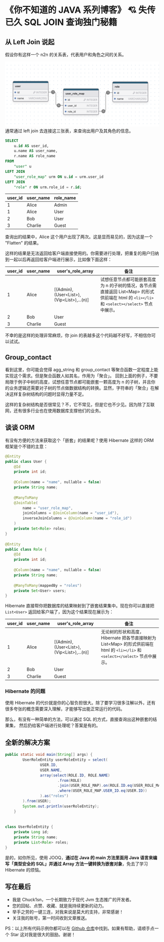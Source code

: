 # 《你不知道的 JAVA 系列博客》 💘 失传已久 SQL JOIN 查询独门秘籍

## 从 Left Join 说起

假设你有这样一个 n2n 的关系表，代表用户和角色之间的关系。

![assets](assets/n2n.png)
通常通过 left join 去连接这三张表，来查询出用户及其角色的信息。

```sql
SELECT 
    u.id AS user_id,
    u.name AS user_name,
    r.name AS role_name
FROM 
    "user" u
LEFT JOIN 
    "user_role_map" urm ON u.id = urm.user_id
LEFT JOIN 
    "role" r ON urm.role_id = r.id;
```

| user_id | user_name | role_name |
|---------|-----------|-----------|
| 1       | Alice     | Admin     |
| 1       | Alice     | User      |
| 2       | Bob       | User      |
| 3       | Charlie   | Guest     |


查询出的结果中，Alice 这个用户出现了两次。这是显而易见的，因为这是一个 "Flatten" 的结果。

这样的结果是无法返回给客户端直接使用的。你需要进行处理，把重复的用户归纳到一起以后再返回给客户端进行展示，比如像下面这样：

|user_id | user_name | user's_role_array | 备注|
|--- | --- | --- | ---|
|1 | Alice | [(Admin),(User<List<Tag>>),(Vip<List<Level>>),...(n)] | 试想任意节点都可能嵌套高度为 n 的子树的情况，各节点需直接返回 List\<Map\> 的形式供前端在 html 的 `<li></li>` 和 `<select></select>` 节点中展示。|
|2 | Bob | User | |
|3 | Charlie | Guest | |

不幸的是这样的处理非常麻烦，你 join 的表越多这个代码越不好写，不相信你可以试试。

## Group_contact

看到这里，你可能会觉得 agg_string 和 group_contact 等聚合函数一定程度上能实现这个需求。但是聚合函数人如其名，作用为「聚合」。
回到上面的例子，不要局限于例子中树的高度，试想任意节点都可能嵌套一颗高度为 n 的子树，并且你的业务逻辑还需要对子树的节点做数据结构的转换。显然，字符串的「聚合」在解决这样复杂树结构的问题时显得力量不足。

这样的复杂树结构是否很常见？不，它不常见，但是它也不少见。因为除了互联网，还有很多行业也在使用数据库支撑他们的业务。

## 谈谈 ORM

有没有方便的方法来获取这个「嵌套」的结果呢？使用 Hibernate 这样的 ORM 框架是个不错的主意：

```java
@Entity
public class User {
    @Id
    private int id;

    @Column(name = "name", nullable = false)
    private String name;

    @ManyToMany
    @JoinTable(
        name = "user_role_map",
        joinColumns = @JoinColumn(name = "user_id"),
        inverseJoinColumns = @JoinColumn(name = "role_id")
    )
    private Set<Role> roles;
}

@Entity
public class Role {
    @Id
    private int id;

    @Column(name = "name", nullable = false)
    private String name;

    @ManyToMany(mappedBy = "roles")
    private Set<User> users;
}

```

Hibernate 直接帮你把数据库的结果映射到了嵌套结果集中。现在你可以直接把 `List<User>` 返回给客户端了，因为这个结果现在展示为：

|user_id | user_name | user's_role_array | 备注|
|--- | --- | --- | ---|
|1 | Alice | [(Admin),(User<List<Tag>>),(Vip<List<Level>>),...(n)] | 无论树的形状和高度，Hibernate 把各节直接映射为 List\<Map\> 的形式供前端在 html 的 `<li></li>` 和 `<select></select>` 节点中展示。|
|2 | Bob | User | |
|3 | Charlie | Guest | |

### Hibernate 的问题

使用 Hibernate 的代价就是你的心智负担很大。除了要学习很多注解以外，还有很多夸张的概念需要深入理解，才能够写出能正常运行的代码。

那么，有没有一种简单的方法，可以通过 SQL 的方式，直接查询出这种嵌套的结果集， 然后扔给客户端进行处理呢？答案是有的。

## 全新的解决方案

```java
public static void main(String[] args) {
        UserRoleEntity userRoleEntity = select(
                USER.ID,
                USER.NAME,
                array(select(ROLE.ID, ROLE.NAME)
                        .from(ROLE)
                        .join(USER_ROLE_MAP).on(ROLE.ID.eq(USER_ROLE_MAP.ROLE_ID))
                        .where(USER_ROLE_MAP.USER_ID.eq(USER.ID))
                ).as("roles")
        ).from(USER);
        System.out.println(userRoleEntity);
    }


class UserRoleEntity {
    private Long id;
    private String name;
    private List<Role> roles;
}

```

是的，如你所见，使用 JOOQ，**通过在  Java 的 main 方法里面用 Java 语言来编写「类型安全的 SQL」并通过 Array 方法一键转换为嵌套对象**，免去了学习 Hibernate 的烦恼。


## 写在最后

- 我是 Chuck1sn，一个长期致力于现代 Jvm 生态推广的开发者。
- 您的回帖、点赞、收藏、就是我持续更新的动力。
- 举手之劳的一键三连，对我来说是莫大的支持，非常感谢！
- 关注我的账号，第一时间收到文章推送。

PS：以上所有代码示例你都可以在 [Github 仓库](https://github.com/ccmjga/mjga-scaffold)中找到。如果有帮助，请顺手点一个 Star 这对我是很大的鼓励。谢谢！
